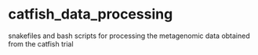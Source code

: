 # catfish_data_processing
snakefiles and bash scripts for processing the metagenomic data obtained from the catfish trial
